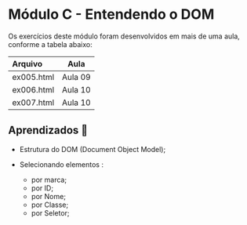 # Módulo C - Entendendo o DOM

Os exercícios deste módulo foram desenvolvidos em mais de uma aula, conforme a tabela abaixo:

| Arquivo    | Aula    |
| :--------- | ------- |
| ex005.html | Aula 09 |
| ex006.html | Aula 10 |
| ex007.html | Aula 10 |

## Aprendizados :pencil:

- Estrutura do DOM (Document Object Model);

- Selecionando elementos :
  - por marca;
  - por ID;
  - por Nome;
  - por Classe;
  - por Seletor;



